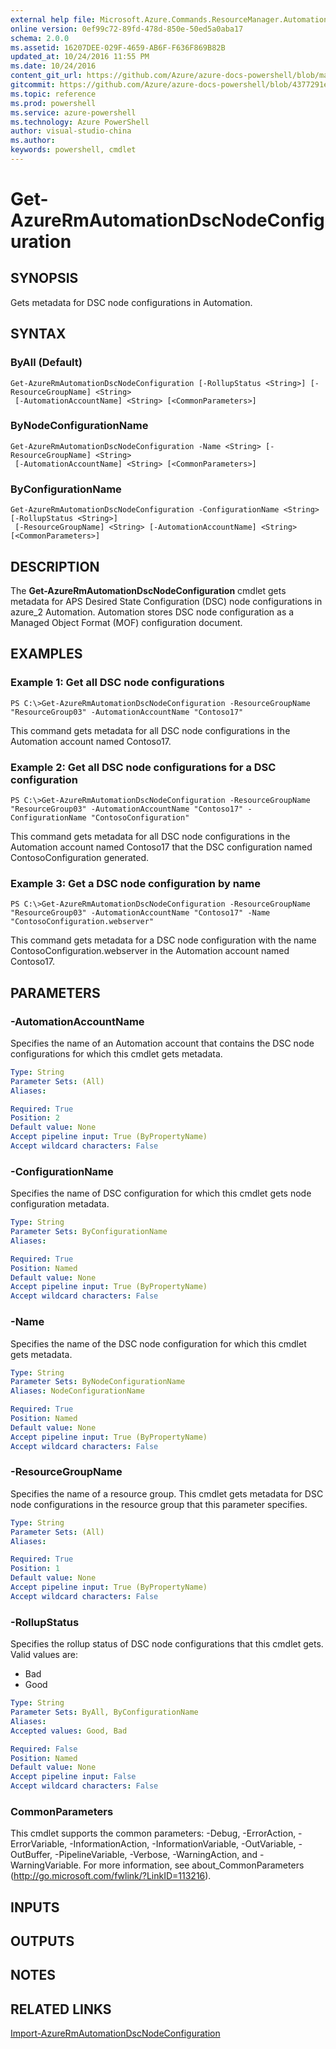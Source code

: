 ```yaml
---
external help file: Microsoft.Azure.Commands.ResourceManager.Automation.dll-Help.xml
online version: 0ef99c72-89fd-478d-850e-50ed5a0aba17
schema: 2.0.0
ms.assetid: 16207DEE-029F-4659-AB6F-F636F869B82B
updated_at: 10/24/2016 11:55 PM
ms.date: 10/24/2016
content_git_url: https://github.com/Azure/azure-docs-powershell/blob/master/azureps-cmdlets-docs/ResourceManager/AzureRM.Automation/v2.2.0/Get-AzureRmAutomationDscNodeConfiguration.md
gitcommit: https://github.com/Azure/azure-docs-powershell/blob/4377291ee360e58e2c1c5d644155daf6a0279055/azureps-cmdlets-docs/ResourceManager/AzureRM.Automation/v2.2.0/Get-AzureRmAutomationDscNodeConfiguration.md
ms.topic: reference
ms.prod: powershell
ms.service: azure-powershell
ms.technology: Azure PowerShell
author: visual-studio-china
ms.author: 
keywords: powershell, cmdlet
---
```


# Get-AzureRmAutomationDscNodeConfiguration

## SYNOPSIS
Gets metadata for DSC node configurations in Automation.

## SYNTAX

### ByAll (Default)
```
Get-AzureRmAutomationDscNodeConfiguration [-RollupStatus <String>] [-ResourceGroupName] <String>
 [-AutomationAccountName] <String> [<CommonParameters>]
```

### ByNodeConfigurationName
```
Get-AzureRmAutomationDscNodeConfiguration -Name <String> [-ResourceGroupName] <String>
 [-AutomationAccountName] <String> [<CommonParameters>]
```

### ByConfigurationName
```
Get-AzureRmAutomationDscNodeConfiguration -ConfigurationName <String> [-RollupStatus <String>]
 [-ResourceGroupName] <String> [-AutomationAccountName] <String> [<CommonParameters>]
```

## DESCRIPTION
The **Get-AzureRmAutomationDscNodeConfiguration** cmdlet gets metadata for APS Desired State Configuration (DSC) node configurations in azure_2 Automation.
Automation stores DSC node configuration as a Managed Object Format (MOF) configuration document.

## EXAMPLES

### Example 1: Get all DSC node configurations
```
PS C:\>Get-AzureRmAutomationDscNodeConfiguration -ResourceGroupName "ResourceGroup03" -AutomationAccountName "Contoso17"
```

This command gets metadata for all DSC node configurations in the Automation account named Contoso17.

### Example 2: Get all DSC node configurations for a DSC configuration
```
PS C:\>Get-AzureRmAutomationDscNodeConfiguration -ResourceGroupName "ResourceGroup03" -AutomationAccountName "Contoso17" -ConfigurationName "ContosoConfiguration"
```

This command gets metadata for all DSC node configurations in the Automation account named Contoso17 that the DSC configuration named ContosoConfiguration generated.

### Example 3: Get a DSC node configuration by name
```
PS C:\>Get-AzureRmAutomationDscNodeConfiguration -ResourceGroupName "ResourceGroup03" -AutomationAccountName "Contoso17" -Name "ContosoConfiguration.webserver"
```

This command gets metadata for a DSC node configuration with the name ContosoConfiguration.webserver in the Automation account named Contoso17.

## PARAMETERS

### -AutomationAccountName
Specifies the name of an Automation account that contains the DSC node configurations for which this cmdlet gets metadata.

```yaml
Type: String
Parameter Sets: (All)
Aliases: 

Required: True
Position: 2
Default value: None
Accept pipeline input: True (ByPropertyName)
Accept wildcard characters: False
```

### -ConfigurationName
Specifies the name of DSC configuration for which this cmdlet gets node configuration metadata.

```yaml
Type: String
Parameter Sets: ByConfigurationName
Aliases: 

Required: True
Position: Named
Default value: None
Accept pipeline input: True (ByPropertyName)
Accept wildcard characters: False
```

### -Name
Specifies the name of the DSC node configuration for which this cmdlet gets metadata.

```yaml
Type: String
Parameter Sets: ByNodeConfigurationName
Aliases: NodeConfigurationName

Required: True
Position: Named
Default value: None
Accept pipeline input: True (ByPropertyName)
Accept wildcard characters: False
```

### -ResourceGroupName
Specifies the name of a resource group.
This cmdlet gets metadata for DSC node configurations in the resource group that this parameter specifies.

```yaml
Type: String
Parameter Sets: (All)
Aliases: 

Required: True
Position: 1
Default value: None
Accept pipeline input: True (ByPropertyName)
Accept wildcard characters: False
```

### -RollupStatus
Specifies the rollup status of DSC node configurations that this cmdlet gets.
Valid values are: 

- Bad 
- Good

```yaml
Type: String
Parameter Sets: ByAll, ByConfigurationName
Aliases: 
Accepted values: Good, Bad

Required: False
Position: Named
Default value: None
Accept pipeline input: False
Accept wildcard characters: False
```

### CommonParameters
This cmdlet supports the common parameters: -Debug, -ErrorAction, -ErrorVariable, -InformationAction, -InformationVariable, -OutVariable, -OutBuffer, -PipelineVariable, -Verbose, -WarningAction, and -WarningVariable. For more information, see about_CommonParameters (http://go.microsoft.com/fwlink/?LinkID=113216).

## INPUTS

## OUTPUTS

## NOTES

## RELATED LINKS

[Import-AzureRmAutomationDscNodeConfiguration](xref:ResourceManager/AzureRM.Automation/v2.2.0/Import-AzureRmAutomationDscNodeConfiguration.md)


